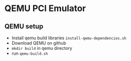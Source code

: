 # QEMU PCI Emulator

## QEMU setup

* Install qemu build libraries `install-qemu-dependencies.sh`
* Download QEMU on github
* `mkdir build` in qemu directory
* run `qemu-build.sh`
